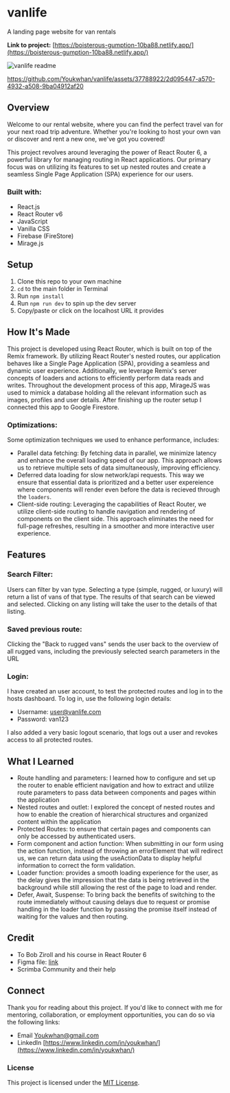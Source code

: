 # vanlife
A landing page website for van rentals

**Link to project:** [https://boisterous-gumption-10ba88.netlify.app/](https://boisterous-gumption-10ba88.netlify.app/)

![vanlife readme](https://github.com/Youkwhan/vanlife/assets/37788922/68063a26-6e42-41de-9fbf-b920e166f7f2)


https://github.com/Youkwhan/vanlife/assets/37788922/2d095447-a570-4932-a508-9ba04912af20


## Overview
Welcome to our rental website, where you can find the perfect travel van for your next road trip adventure. Whether you're looking to host your own van or discover and rent a new one, we've got you covered!

This project revolves around leveraging the power of React Router 6, a powerful library for managing routing in React applications. Our primary focus was on utilizing its features to set up nested routes and create a seamless Single Page Application (SPA) experience for our users.

### Built with: 
- React.js
- React Router v6
- JavaScript
- Vanilla CSS
- Firebase (FireStore)
- Mirage.js

## Setup
1. Clone this repo to your own machine
2. `cd` to the main folder in Terminal
3. Run `npm install`
4. Run `npm run dev` to spin up the dev server
5. Copy/paste or click on the localhost URL it provides

## How It's Made
This project is developed using React Router, which is built on top of the Remix framework. By utilizing React Router's nested routes, our application behaves like a Single Page Application (SPA), providing a seamless and dynamic user experience. 
Additionally, we leverage Remix's server concepts of loaders and actions to efficiently perform data reads and writes.
Throughout the development process of this app, MirageJS was used to mimick a database holding all the relevant information such as images, profiles and user details. After finishing up the router setup I connected this app to Google Firestore.

### Optimizations:
Some optimization techniques we used to enhance performance, includes:
- Parallel data fetching: By fetching data in parallel, we minimize latency and enhance the overall loading speed of our app. This approach allows us to retrieve multiple sets of data simultaneously, improving efficiency.
- Deferred data loading for slow network/api requests. This way we ensure that essential data is prioritized and a better user expereience where components will render even before the data is recieved through the `loaders`.
- Client-side routing: Leveraging the capabilities of React Router, we utilize client-side routing to handle navigation and rendering of components on the client side. This approach eliminates the need for full-page refreshes, resulting in a smoother and more interactive user experience.
  
## Features
### **Search Filter**:
Users can filter by van type. Selecting a type (simple, rugged, or luxury) will return a list of vans of that type.
The results of that search can be viewed and selected. Clicking on any listing will take the user to the details of that listing.

### **Saved previous route**: 
Clicking the "Back to rugged vans" sends the user back to the overview of all rugged vans, including the previously selected search parameters in the URL

### **Login**: 
I have created an user account, to test the protected routes and log in to the hosts dashboard. To log in, use the following login details:

- Username: user@vanlife.com
- Password: van123

I also added a very basic logout scenario, that logs out a user and revokes access to all protected routes.

## What I Learned
- Route handling and parameters: I learned how to configure and set up the router to enable efficient navigation and how to extract and utilize route parameters to pass data between components and pages within the application
- Nested routes and outlet: I explored the concept of nested routes and how to enable the creation of hierarchical structures and organized content within the application
- Protected Routes: to ensure that certain pages and components can only be accessed by authenticated users. 
- Form component and action function: When submitting in our form using the action function, instead of throwing an errorElement that will redirect us, we can return data using the useActionData to display helpful information to correct the form validation.
- Loader function: provides a smooth loading experience for the user, as the delay gives the impression that the data is being retrieved in the background while still allowing the rest of the page to load and render. 
- Defer, Await, Suspense: To bring back the benefits of switching to the route immediately without causing delays due to request or promise handling in the loader function by passing the promise itself instead of waiting for the values and then routing.

## Credit
- To Bob Ziroll and his course in React Router 6 
- Figma file: [link](https://www.figma.com/file/Ep0KBPN5sLBdUjA3HirUoZ/%23VanLife?type=design&node-id=0-1&mode=design&t=VDq4GCjy39T7G77P-0)
- Scrimba Community and their help

## Connect

Thank you for reading about this project. If you'd like to connect with me for mentoring, collaboration, or employment opportunities, you can do so via the following links:

- Email [Youkwhan@gmail.com](**Youkwhan@gmail.com**)
- LinkedIn [https://www.linkedin.com/in/youkwhan/](https://www.linkedin.com/in/youkwhan/)

### License
This project is licensed under the [MIT License](LICENSE.md).
